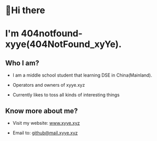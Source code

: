 # 👋Hi there
# I'm 404notfound-xyye(404NotFound_xyYe).

## Who I am?

- I am a middle school student that learning DSE in China(Mainland).

- Operators and owners of xyye.xyz

- Currently likes to toss all kinds of interesting things

## Know more about me?

- Visit my website: www.xyye.xyz

- Email to: github@mail.xyye.xyz
